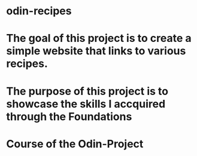 # odin-recipes
# The goal of this project is to create a simple website that links to various recipes.
# The purpose of this project is to showcase the skills I accquired through the Foundations 
# Course of the Odin-Project